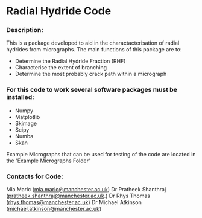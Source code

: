 # Radial Hydride Code

### **Description:**
This is a package developed to aid in the charactacterisation of radial hydrides from micrographs. The main functions of this package are to: 
- Determine the Radial Hydride Fraction (RHF)
- Characterise the extent of branching
- Determine the most probably crack path within a micrograph

### **For this code to work several software packages must be installed:**
- Numpy 
- Matplotlib
- Skimage
- Scipy
- Numba
- Skan

Example Micrographs that can be used for testing of the code are located in the 'Example Micrographs Folder' 

### **Contacts for Code:** 
Mia Maric (mia.maric@manchester.ac.uk)
Dr Pratheek Shanthraj (pratheek.shanthraj@manchester.ac.uk.)
Dr Rhys Thomas (rhys.thomas@manchester.ac.uk)
Dr Michael Atkinson (michael.atkinson@manchester.ac.uk)
